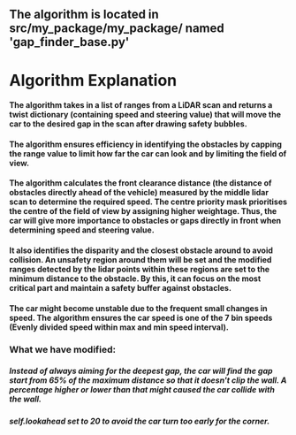 ## The algorithm is located in src/my_package/my_package/ named 'gap_finder_base.py'

# Algorithm Explanation
#### The algorithm takes in a list of ranges from a LiDAR scan and returns a twist dictionary (containing speed and steering value) that will move the car to the desired gap in the scan after drawing safety bubbles.

#### The algorithm ensures efficiency in identifying the obstacles by capping the range value to limit how far the car can look and by limiting the field of view.

#### The algorithm calculates the front clearance distance (the distance of obstacles directly ahead of the vehicle) measured by the middle lidar scan to determine the required speed. The centre priority mask prioritises the centre of the field of view by assigning higher weightage. Thus, the car will give more importance to obstacles or gaps directly in front when determining speed and steering value.

#### It also identifies the disparity and the closest obstacle around to avoid collision. An unsafety region around them will be set and the modified ranges detected by the lidar points within these regions are set to the minimum distance to the obstacle. By this, it can focus on the most critical part and maintain a safety buffer against obstacles.

#### The car might become unstable due to the frequent small changes in speed.  The algorithm ensures the car speed is one of the 7 bin speeds (Evenly divided speed within max and min speed interval).

### What we have modified:
##### Instead of always aiming for the deepest gap, the car will find the gap start from 65% of the maximum distance so that it doesn't clip the wall. A percentage higher or lower than that might caused the car collide with the wall.
##### self.lookahead set to 20 to avoid the car turn too early for the corner.
